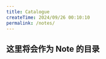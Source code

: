 ```yaml
---
title: Catalogue
createTime: 2024/09/26 00:10:10
permalink: /notes/
---
```

## 这里将会作为 Note 的目录

<CardGrid>
    <LinkCard icon="https://kubejs.com/logo_48.png" title="KubeJS" href="/notes/kubejs/前言" />
    <LinkCard icon="fa6-brands:square-git" title="Git Command" href="/notes/git/git_command" />
</CardGrid>
